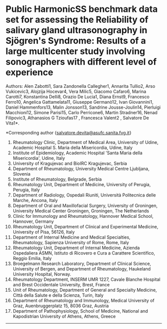 # Public HarmonicSS benchmark data set for assessing the Reliability of salivary gland ultrasonography in Sjögren's Syndrome:  Results of a large multicenter study involving sonographers with different level of experience  

Authors: Alen Zabotti1, Sara Zandonella Callegher1, Annarita Tullio2, Arso Vukicevic3, Alojzija Hocevar4, Vera Milic5, Giacomo Cafaro6, Marina Carotti7, Konstantina Delli8, Orazio De Lucia1, Diana Ernst9, Francesco Ferro10, Angelica Gattamelata11, Giuseppe Germanò12, Ivan Giovannini1, Daniel Hammenfors13, Malin Jonsson13, Sandrine Jousse-Joulin14, Pierluigi Macchioni12, Simone Parisi15, Carlo Perricone6, Martin Stradner16, Nenad Filipovic3, Athanasios G Tzioufas17  , Francesca Valent2 , Salvatore De Vita1*.   

*Corresponding author {salvatore.devita@asufc.sanita.fvg.it} 

1. Rheumatology Clinic, Department of Medical Area, University of Udine, Academic Hospital S. Maria della Misericordia, Udine, Italy
2. Institute of Epidemiology, Academic Hospital 'Santa Maria della Misericordia', Udine, Italy
3. University of Kragujevac and BioIRC Kragujevac, Serbia 
4. Department of Rheumatology, University Medical Centre Ljubljana, Slovenia
5. Institute of Rheumatology, Belgrade, Serbia
6. Rheumatology Unit, Department of Medicine, University of Perugia, Perugia, Italy
7. Department of Radiology, Ospedali Riuniti, Università Politecnica delle Marche, Ancona, Italy
8. Department of Oral and Maxillofacial Surgery, University of Groningen, University Medical Center Groningen, Groningen, The Netherlands
9. Clinic for Immunology and Rheumatology, Hannover Medical School, Hannover, Germany
10. Rheumatology Unit, Department of Clinical and Experimental Medicine, University of Pisa, 56126, Italy
11. Department of Internal Medicine and Medical Specialties, Rheumatology, Sapienza University of Rome, Rome, Italy
12. Rheumatology Unit, Department of Internal Medicine, Azienda Ospedaliera ASMN, Istituto di Ricovero e Cura a Carattere Scientifico, Reggio Emilia, Italy
13. Broegelmann Research Laboratory, Department of Clinical Science, University of Bergen, and Department of Rheumatology, Haukeland University Hospital, Norway.
14. Rheumatology Department, INSERM UMR 1227, Cavale Blanche Hospital and Brest Occidentale University, Brest, France
15. Unit of Rheumatology, Department of General and Specialty Medicine, Città della Salute e della Scienza, Turin, Italy
16. Department of Rheumatology and Immunology, Medical University of Graz, Auenbruggerplatz 15, 8036 Graz, Austria
17. Department of Pathophysiology, School of Medicine, National and Kapodistrian University of Athens, Athens, Greece

----------------------------------------------------------------------------------------------

